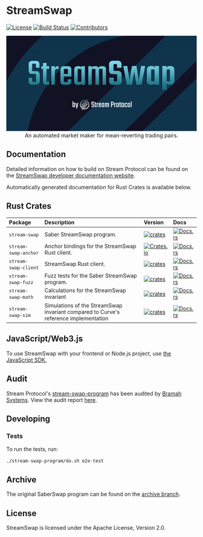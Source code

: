 # StreamSwap

[![License](https://img.shields.io/crates/l/stream-swap-anchor)](https://github.com/streamdao/stream-swap/blob/master/LICENSE)
[![Build Status](https://img.shields.io/github/workflow/status/streamdao/stream-swap/Program/master)](https://github.com/streamdao/stream-swap/actions/workflows/program.yml?query=branch%3Amaster)
[![Contributors](https://img.shields.io/github/contributors/streamdao/stream-swap)](https://github.com/streamdao/stream-swap/graphs/contributors)

<div align="center">
    <img src="/assets/banner.png" />
</div>

<div align="center">
    An automated market maker for mean-reverting trading pairs.
</div>

## Documentation

Detailed information on how to build on Stream Protocol can be found on the [StreamSwap developer documentation website](https://docs.streamprotocol.org/docs/swap/developing/overview).

Automatically generated documentation for Rust Crates is available below.

## Rust Crates

| Package              | Description                                                                          | Version                                                                                                         | Docs                                                                                           |
| :------------------- | :----------------------------------------------------------------------------------- | :-------------------------------------------------------------------------------------------------------------- | :--------------------------------------------------------------------------------------------- |
| `stream-swap`        | Saber StreamSwap program.                                                            | [![crates](https://img.shields.io/crates/v/stream-swap)](https://crates.io/crates/stream-swap)                  | [![Docs.rs](https://docs.rs/stream-swap/badge.svg)](https://docs.rs/stream-swap)               |
| `stream-swap-anchor` | Anchor bindings for the StreamSwap Rust client.                                      | [![Crates.io](https://img.shields.io/crates/v/stream-swap-anchor)](https://crates.io/crates/stream-swap-anchor) | [![Docs.rs](https://docs.rs/stream-swap-anchor/badge.svg)](https://docs.rs/stream-swap-anchor) |
| `stream-swap-client` | StreamSwap Rust client.                                                              | [![crates](https://img.shields.io/crates/v/stream-swap-client)](https://crates.io/crates/stream-swap-client)    | [![Docs.rs](https://docs.rs/stream-swap-client/badge.svg)](https://docs.rs/stream-swap-client) |
| `stream-swap-fuzz`   | Fuzz tests for the Saber StreamSwap program.                                         | [![crates](https://img.shields.io/crates/v/stream-swap-fuzz)](https://crates.io/crates/stream-swap-fuzz)        | [![Docs.rs](https://docs.rs/stream-swap-fuzz/badge.svg)](https://docs.rs/stream-swap-fuzz)     |
| `stream-swap-math`   | Calculations for the StreamSwap invariant                                            | [![crates](https://img.shields.io/crates/v/stream-swap-math)](https://crates.io/crates/stream-swap-math)        | [![Docs.rs](https://docs.rs/stream-swap-math/badge.svg)](https://docs.rs/stream-swap-math)     |
| `stream-swap-sim`    | Simulations of the StreamSwap invariant compared to Curve's reference implementation | [![crates](https://img.shields.io/crates/v/stream-swap-sim)](https://crates.io/crates/stream-swap-sim)          | [![Docs.rs](https://docs.rs/stream-swap-sim/badge.svg)](https://docs.rs/stream-swap-sim)       |

## JavaScript/Web3.js

To use StreamSwap with your frontend or Node.js project, use [the JavaScript SDK.](https://github.com/streamdao/stream-common/tree/master/packages/streamswap-sdk)

## Audit

Stream Protocol's [stream-swap-program](https://github.com/streamdao/stream-swap/tree/master/stream-swap-program) has been audited by [Bramah Systems](https://www.bramah.systems/). View the audit report [here](https://github.com/streamdao/stream-swap/blob/master/audit/bramah-systems.pdf).

## Developing

### Tests

To run the tests, run:

```
./stream-swap-program/do.sh e2e-test
```

## Archive

The original SaberSwap program can be found on the [archive branch](https://github.com/streamdao/stream-swap/tree/archive).

## License

StreamSwap is licensed under the Apache License, Version 2.0.
